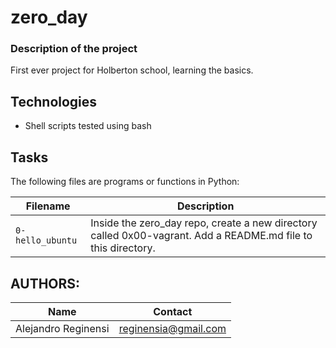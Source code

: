 # zero_day

### Description of the project

First ever project for Holberton school, learning the basics.

## Technologies
* Shell scripts tested using bash

## Tasks
The following files are programs or functions in Python:

| Filename | Description |
| -------- | ----------- |
| `0-hello_ubuntu` | Inside the zero_day repo, create a new directory called 0x00-vagrant. Add a README.md file to this directory. |

## AUTHORS:

| Name | Contact |
| ---- | ------- |
| Alejandro Reginensi | reginensia@gmail.com |

